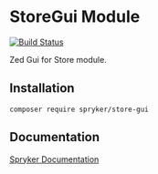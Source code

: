 # StoreGui Module
[![Build Status](https://travis-ci.org/spryker/store-gui.svg)](https://travis-ci.org/spryker/store-gui)

Zed Gui for Store module.

## Installation

```
composer require spryker/store-gui
```

## Documentation

[Spryker Documentation](https://documentation.spryker.com/module_guide/overview.htm)

